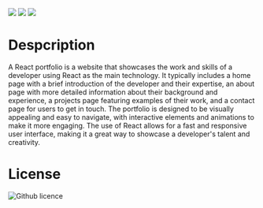 <div>
    <img src="https://img.shields.io/badge/Javascript-yellow" />
    <img src="https://img.shields.io/badge/CCS3-green" />
    <img src="https://img.shields.io/badge/HTLM5-Blue" />
</div>

# Despcription 
A React portfolio is a website that showcases the work and skills of a developer using React as the main technology. It typically includes a home page with a brief introduction of the developer and their expertise, an about page with more detailed information about their background and experience, a projects page featuring examples of their work, and a contact page for users to get in touch. The portfolio is designed to be visually appealing and easy to navigate, with interactive elements and animations to make it more engaging. The use of React allows for a fast and responsive user interface, making it a great way to showcase a developer's talent and creativity.

# License
![Github licence](http://img.shields.io/badge/license-MIT-blue.svg)

